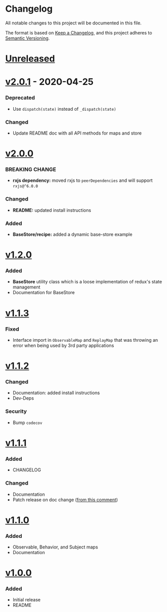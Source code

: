 # Changelog
All notable changes to this project will be documented in this file.

The format is based on [Keep a Changelog](https://keepachangelog.com/en/1.0.0/),
and this project adheres to [Semantic Versioning](https://semver.org/spec/v2.0.0.html).


# [Unreleased]

# [v2.0.1] - 2020-04-25
### Deprecated
* Use `dispatch(state)` instead of `_dispatch(state)`

### Changed
* Update README doc with all API methods for maps and store

# [v2.0.0]

### BREAKING CHANGE
* **rxjs dependency:** moved rxjs to `peerDependencies` and will support `rxjs@^6.0.0`

### Changed
* **README:** updated install instructions

### Added 
* **BaseStore/recipe:** added a dynamic base-store example

# [v1.2.0]

### Added 
* **BaseStore** utility class which is a loose implementation of redux's state management
* Documentation for BaseStore

# [v1.1.3]

### Fixed
* Interface import in `ObservableMap` and `ReplayMap` that was throwing an 
  error when being used by 3rd party applications

# [v1.1.2]

### Changed
* Documentation: added install instructions
* Dev-Deps

### Security
* Bump `codecov`

# [v1.1.1]

### Added 
* CHANGELOG

### Changed
* Documentation
* Patch release on doc change ([from this comment](https://github.com/semantic-release/semantic-release/issues/192#issuecomment-333328071))

# [v1.1.0]

### Added
* Observable, Behavior, and Subject maps
* Documentation

# [v1.0.0]

### Added
* Initial release 
* README

[Unreleased]: https://github.com/djhouseknecht/rxjs-util-classes/compare/v2.0.1...HEAD
[v2.0.1]: https://github.com/djhouseknecht/rxjs-util-classes/compare/v2.0.0...v2.0.1
[v2.0.0]: https://github.com/djhouseknecht/rxjs-util-classes/compare/v1.2.0...v2.0.0
[v1.2.0]: https://github.com/djhouseknecht/rxjs-util-classes/compare/v1.1.3...v1.2.0
[v1.1.3]: https://github.com/djhouseknecht/rxjs-util-classes/compare/v1.1.2...v1.1.3
[v1.1.2]: https://github.com/djhouseknecht/rxjs-util-classes/compare/v1.1.1...v1.1.2
[v1.1.1]: https://github.com/djhouseknecht/rxjs-util-classes/compare/v1.1.0...v1.1.1
[v1.1.0]: https://github.com/djhouseknecht/rxjs-util-classes/compare/v1.0.0...v1.1.0
[v1.0.0]: https://github.com/djhouseknecht/rxjs-util-classes/releases/tag/v1.0.0
